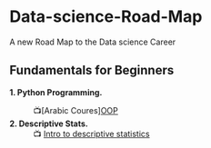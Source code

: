 # Data-science-Road-Map
A new Road Map to the Data science Career

## Fundamentals for Beginners

**1. Python Programming.** <br>

&emsp;&emsp;&emsp;:tv:[Arabic Coures][OOP](https://www.youtube.com/playlist?list=PLUgz8T_NoattU54gGARPXPmmawQNl-1_T) <br>
**2. Descriptive Stats.** <br>
&emsp;&emsp;&emsp;:tv: [Intro to descriptive statistics](https://www.udacity.com/course/intro-to-descriptive-statistics--ud827)<br>
